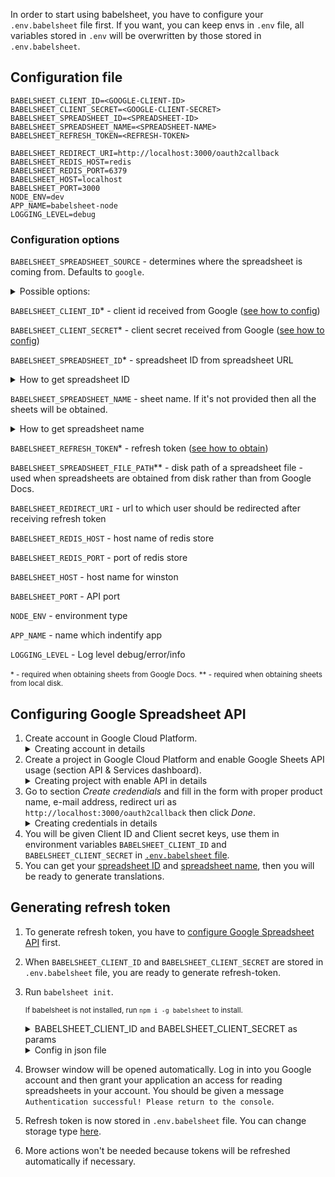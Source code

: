 In order to start using babelsheet, you have to configure your `.env.babelsheet` file first. If you want, you can keep envs in `.env` file, all variables stored in `.env` will be overwritten by those stored in `.env.babelsheet`.

## Configuration file

```
BABELSHEET_CLIENT_ID=<GOOGLE-CLIENT-ID>
BABELSHEET_CLIENT_SECRET=<GOOGLE-CLIENT-SECRET>
BABELSHEET_SPREADSHEET_ID=<SPREADSHEET-ID>
BABELSHEET_SPREADSHEET_NAME=<SPREADSHEET-NAME>
BABELSHEET_REFRESH_TOKEN=<REFRESH-TOKEN>

BABELSHEET_REDIRECT_URI=http://localhost:3000/oauth2callback
BABELSHEET_REDIS_HOST=redis
BABELSHEET_REDIS_PORT=6379
BABELSHEET_HOST=localhost
BABELSHEET_PORT=3000
NODE_ENV=dev
APP_NAME=babelsheet-node
LOGGING_LEVEL=debug
```

### Configuration options
`BABELSHEET_SPREADSHEET_SOURCE` - determines where the spreadsheet is coming from. Defaults to `google`.
<details>
  <summary>Possible options:</summary>
  <ul>
    <li>`google` - spreadsheet will be obtained from Google Docs. Default value.</li>
    <li>`in-file` - spreadsheet will be read from local disk.</li>
  <ul>
</details>

`BABELSHEET_CLIENT_ID`* - client id received from Google ([see how to config](#configuring-google-spreadsheet-api))

`BABELSHEET_CLIENT_SECRET`* - client secret received from Google ([see how to config](#configuring-google-spreadsheet-api))

`BABELSHEET_SPREADSHEET_ID`* - spreadsheet ID from spreadsheet URL
<details>
  <summary id="how-to-get-spreadsheet-id">How to get spreadsheet ID</summary>
  <p>
    Spreadsheet ID can be taken from spreadsheet url. It's the part after `/d/` sign:
    `https://docs.google.com/spreadsheets/d/<spreadsheet-id>/`
  </p>
</details>

`BABELSHEET_SPREADSHEET_NAME` - sheet name. If it's not provided then all the sheets will be obtained.
<details>
  <summary id="how-to-get-spreadsheet-name">How to get spreadsheet name</summary>
  <p>
    Spreadsheet name is the name of the tab in spreadsheet document.
    ![Screenshot](img/spreadsheet-name.png)
  </p>
</details>

`BABELSHEET_REFRESH_TOKEN`* - refresh token ([see how to obtain](#generating-refresh-token))

`BABELSHEET_SPREADSHEET_FILE_PATH`** - disk path of a spreadsheet file - used when spreadsheets are obtained from disk rather than from Google Docs.

`BABELSHEET_REDIRECT_URI` - url to which user should be redirected after receiving refresh token

`BABELSHEET_REDIS_HOST` - host name of redis store

`BABELSHEET_REDIS_PORT` - port of redis store

`BABELSHEET_HOST` - host name for winston

`BABELSHEET_PORT` - API port

`NODE_ENV` - environment type

`APP_NAME` - name which indentify app

`LOGGING_LEVEL` - Log level debug/error/info

<small>* - required when obtaining sheets from Google Docs.</small>
<small>** - required when obtaining sheets from local disk.</small>

## Configuring Google Spreadsheet API

1. Create account in Google Cloud Platform.
    <details>
      <summary>Creating account in details</summary>
      <p>Go to [https://cloud.google.com/](https://cloud.google.com/). Click _Try free_, then fill the form, next click _Agree and continue_ and _Submit_.</p>
      ![Screenshot](img/google-config/create-account.png)
    </details>
2. Create a project in Google Cloud Platform and enable Google Sheets API usage (section API & Services dashboard).
    <details>
      <summary>Creating project with enable API in details</summary>
      <p>Go to [https://console.cloud.google.com](https://console.cloud.google.com). Click _Select a project_, then _NEW PROJECT_, write name of the project and click _CREATE_.
      ![Screenshot](img/google-config/create-project.png)
      <p>Choose _API_.</p>
      ![Screenshot](img/google-config/choose-api.png)
      <p>Click _ENABLE APIS AND SERVICES_.</p>
      ![Screenshot](img/google-config/enable-api.png)
      <p>Find _Google sheets_.</p>
      ![Screenshot](img/google-config/find-google-sheets.png)
      <p>Click _Enable_.</p>
      ![Screenshot](img/google-config/click-enable.png)
    </details>
3. Go to section _Create credendials_ and fill in the form with proper product name, e-mail address, redirect uri as `http://localhost:3000/oauth2callback` then click _Done_.
    <details>
      <summary>Creating credentials in details</summary>
      <p>From previous view, select _Create credentials_.</p>
      ![Screenshot](img/google-config/create-credentials.png)
      <p>Fill the form and click _Done_.</p>
      <p><b>IMPORTANT! Remember to add `http://localhost:3000/oauth2callback` to 'Authorised redirect URIs'</b>, you can add any other redirect uri, later passing it as `BABELSHEET_REDIRECT_URI` in [.env.babelsheet file](#configuration-file).</p>
      ![Screenshot](img/google-config/add-credentials.png)
    </details>
4. You will be given Client ID and Client secret keys, use them in environment variables `BABELSHEET_CLIENT_ID` and `BABELSHEET_CLIENT_SECRET` in [`.env.babelsheet` file](#configuration-file).
5. You can get your [spreadsheet ID](#how-to-get-spreadsheet-id) and [spreadsheet name](#how-to-get-spreadsheet-name), then you will be ready to generate translations.

## Generating refresh token

1. To generate refresh token, you have to [configure Google Spreadsheet API](#configuring-google-spreadsheet-api) first.
2. When `BABELSHEET_CLIENT_ID` and `BABELSHEET_CLIENT_SECRET` are stored in `.env.babelsheet` file, you are ready to generate refresh-token.
3. Run `babelsheet init`.


    <small>If babelsheet is not installed, run `npm i -g babelsheet` to install.</small>
    <details>
      <summary>BABELSHEET_CLIENT_ID and BABELSHEET_CLIENT_SECRET as params</summary>
      <p>
        You don't have to create .env.babelsheet file, you can pass BABELSHEET_CLIENT_ID and BABELSHEET_CLIENT_SECRET values as parameters to babelsheet:
        `npm generate --client_id <yours-client-id> --client_secret <yours-client-secret>`
      </p>
    </details>
    <details>
      <summary>Config in json file</summary>
      <p>
        You can also generate token in `data.json` file, just by passing `json` parameter option `npm init --config-format json`.
      </p>
    </details>


4. Browser window will be opened automatically. Log in into you Google account and then grant your application an access for reading spreadsheets in your account. You should be given a message `Authentication successful! Please return to the console`.
5. Refresh token is now stored in `.env.babelsheet` file. You can change storage type [here](development.md#set-refresh-token-write-provider).
6. More actions won't be needed because tokens will be refreshed automatically if necessary.

